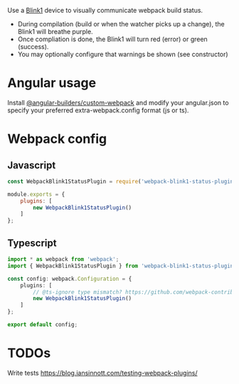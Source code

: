 Use a [Blink1](https://blink1.thingm.com/) device to visually communicate webpack build status.
* During compilation (build or when the watcher picks up a change), the Blink1 will breathe purple.
* Once compliation is done, the Blink1 will turn red (error) or green (success).
* You may optionally configure that warnings be shown (see constructor)

# Angular usage
Install [@angular-builders/custom-webpack](https://www.npmjs.com/package/@angular-builders/custom-webpack) and modify your angular.json to specify your preferred extra-webpack.config format (js or ts).

# Webpack config
## Javascript
```javascript
const WebpackBlink1StatusPlugin = require('webpack-blink1-status-plugin');

module.exports = {
	plugins: [
		new WebpackBlink1StatusPlugin()
	]
};
```

## Typescript
```typescript
import * as webpack from 'webpack';
import { WebpackBlink1StatusPlugin } from 'webpack-blink1-status-plugin';

const config: webpack.Configuration = {
	plugins: [
		// @ts-ignore type mismatch? https://github.com/webpack-contrib/copy-webpack-plugin/issues/599
		new WebpackBlink1StatusPlugin()
	]
};

export default config;
```

# TODOs
Write tests https://blog.iansinnott.com/testing-webpack-plugins/

